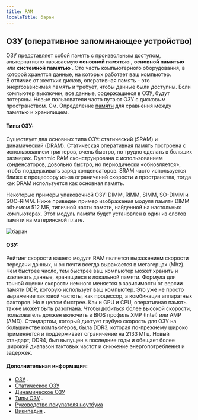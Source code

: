 ```yaml
---
title: RAM
localeTitle: баран
---
```

## ОЗУ (оперативное запоминающее устройство)

ОЗУ представляет собой память с произвольным доступом, альтернативно называемую **основной памятью** , **основной памятью** или **системной памятью** . Это часть компьютерного оборудования, в которой хранятся данные, на которых работает ваш компьютер.  
В отличие от жестких дисков, оперативная память - это энергозависимая память и требует, чтобы данные были доступны. Если компьютер выключен, все данные, содержащиеся в ОЗУ, будут потеряны. Новые пользователи часто путают ОЗУ с дисковым пространством. См. Определение [памяти](https://www.computerhope.com/jargon/m/memory.htm) для сравнения между памятью и хранилищем.  

#### Типы ОЗУ:

Существует два основных типа ОЗУ: статический (SRAM) и динамический (DRAM). Статическая оперативная память построена с использованием триггеров, очень быстро, но трудно сделать в больших размерах. Dyanmic RAM сконструирована с использованием конденсаторов, довольно быстро, но периодически «обновляется», чтобы поддерживать заряд конденсаторов. SRAM часто используется ближе к процессору из-за ограничений скорости и пространства, тогда как DRAM используется как основная память.

Некоторые примеры упаковочной ОЗУ: DIMM, RIMM, SIMM, SO-DIMM и SOO-RIMM. Ниже приведен пример изображения модуля памяти DIMM объемом 512 МБ, типичной части памяти, найденной на настольных компьютерах. Этот модуль памяти будет установлен в один из слотов памяти на материнской плате.

![баран](https://images-na.ssl-images-amazon.com/images/I/41kVnWQebtL._SL256_.jpg)

#### ОЗУ:

Рейтинг скорости вашего модуля RAM является выражением скорости передачи данных, и он почти всегда выражается в мегагерцах (Mhz). Чем быстрее число, тем быстрее ваш компьютер может хранить и извлекать данные, хранящиеся в локальной памяти. Формула для точной оценки скорости немного меняется в зависимости от версии памяти DDR, которую использует ваш компьютер. Это уже не просто выражение тактовой частоты, как процессор, а комбинация аппаратных факторов. Но в целом быстрее. Как и GPU и CPU, оперативная память также может быть разогнана. Чтобы добиться более высокой скорости, пользователь должен включить в BIOS профиль XMP (Intel) или AMP (AMD). Стандартом, который диктует грубую скорость для ОЗУ на большинстве компьютеров, была DDR3, которая по-прежнему широко применяется и поддерживает ограничение на 2133 МГц. Новый стандарт, DDR4, был выпущен в последние годы и обещает более широкий диапазон тактовых частот и снижение энергопотребления и задержек.

#### Дополнительная информация:

*   [ОЗУ](http://www.webopedia.com/TERM/R/RAM.html) .
*   [Статическое ОЗУ](https://en.wikipedia.org/wiki/Static_random-access_memory)
*   [Динамическое ОЗУ](https://en.wikipedia.org/wiki/Dynamic_random-access_memory)
*   [Типы ОЗУ](http://www.computermemoryupgrade.net/types-of-computer-memory-common-uses.html) .
*   [Руководство покупателя ноутбука](https://www.lifewire.com/laptop-memory-buyers-guide-833024)
*   [Википедия](https://en.wikipedia.org/wiki/Random-access_memory) .
